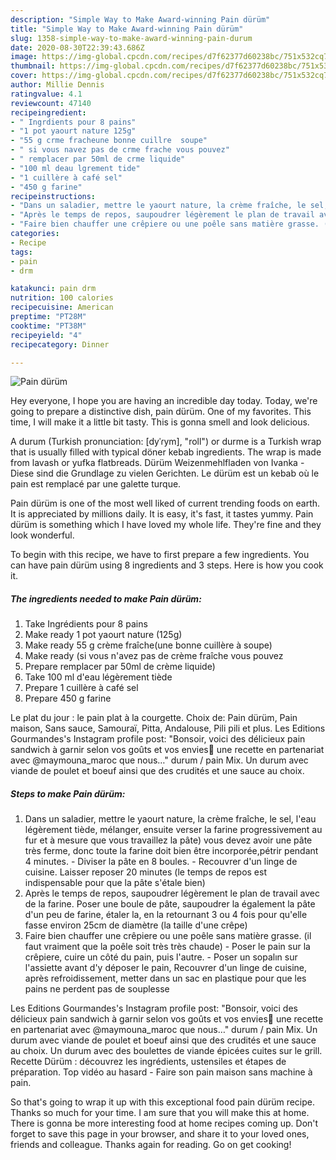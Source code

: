 ```yaml
---
description: "Simple Way to Make Award-winning Pain dürüm"
title: "Simple Way to Make Award-winning Pain dürüm"
slug: 1358-simple-way-to-make-award-winning-pain-durum
date: 2020-08-30T22:39:43.686Z
image: https://img-global.cpcdn.com/recipes/d7f62377d60238bc/751x532cq70/pain-durum-photo-principale-de-la-recette.jpg
thumbnail: https://img-global.cpcdn.com/recipes/d7f62377d60238bc/751x532cq70/pain-durum-photo-principale-de-la-recette.jpg
cover: https://img-global.cpcdn.com/recipes/d7f62377d60238bc/751x532cq70/pain-durum-photo-principale-de-la-recette.jpg
author: Millie Dennis
ratingvalue: 4.1
reviewcount: 47140
recipeingredient:
- " Ingrdients pour 8 pains"
- "1 pot yaourt nature 125g"
- "55 g crme fracheune bonne cuillre  soupe"
- " si vous navez pas de crme frache vous pouvez"
- " remplacer par 50ml de crme liquide"
- "100 ml deau lgrement tide"
- "1 cuillère à café sel"
- "450 g farine"
recipeinstructions:
- "Dans un saladier, mettre le yaourt nature, la crème fraîche, le sel, l&#39;eau légèrement tiède, mélanger, ensuite verser la farine progressivement au fur et à mesure que vous travaillez la pâte) vous devez avoir une pâte très ferme, donc toute la farine doit bien être incorporée,pétrir pendant 4 minutes.  Diviser la pâte en 8 boules. Recouvrer d&#39;un linge de cuisine. Laisser reposer 20 minutes (le temps de repos est indispensable pour que la pâte s&#39;étale bien)"
- "Après le temps de repos, saupoudrer légèrement le plan de travail avec de la farine. Poser une boule de pâte, saupoudrer la également la pâte d&#39;un peu de farine, étaler la, en la retournant 3 ou 4 fois pour qu&#39;elle fasse environ 25cm de diamètre (la taille d&#39;une crêpe)"
- "Faire bien chauffer une crêpiere ou une poêle sans matière grasse. (il faut vraiment que la poêle soit très très chaude) Poser le pain sur la crêpiere, cuire un côté du pain, puis l&#39;autre. Poser un sopalın sur l&#39;assiette avant d&#39;y déposer le pain, Recouvrer d&#39;un linge de cuisine, après refroidissement, metter dans un sac en plastique pour que les pains ne perdent pas de souplesse"
categories:
- Recipe
tags:
- pain
- drm

katakunci: pain drm 
nutrition: 100 calories
recipecuisine: American
preptime: "PT28M"
cooktime: "PT38M"
recipeyield: "4"
recipecategory: Dinner

---
```



![Pain dürüm](https://img-global.cpcdn.com/recipes/d7f62377d60238bc/751x532cq70/pain-durum-photo-principale-de-la-recette.jpg)

Hey everyone, I hope you are having an incredible day today. Today, we're going to prepare a distinctive dish, pain dürüm. One of my favorites. This time, I will make it a little bit tasty. This is gonna smell and look delicious.

A durum (Turkish pronunciation: [dyˈɾym], &#34;roll&#34;) or durme is a Turkish wrap that is usually filled with typical döner kebab ingredients. The wrap is made from lavash or yufka flatbreads. Dürüm Weizenmehlfladen von Ivanka - Diese sind die Grundlage zu vielen Gerichten. Le dürüm est un kebab où le pain est remplacé par une galette turque.

Pain dürüm is one of the most well liked of current trending foods on earth. It is appreciated by millions daily. It is easy, it's fast, it tastes yummy. Pain dürüm is something which I have loved my whole life. They're fine and they look wonderful.


To begin with this recipe, we have to first prepare a few ingredients. You can have pain dürüm using 8 ingredients and 3 steps. Here is how you cook it.

<!--inarticleads1-->

##### The ingredients needed to make Pain dürüm:

1. Take  Ingrédients pour 8 pains
1. Make ready 1 pot yaourt nature (125g)
1. Make ready 55 g crème fraîche(une bonne cuillère à soupe)
1. Make ready  (si vous n&#39;avez pas de crème fraîche vous pouvez
1. Prepare  remplacer par 50ml de crème liquide)
1. Take 100 ml d&#39;eau légèrement tiède
1. Prepare 1 cuillère à café sel
1. Prepare 450 g farine


Le plat du jour : le pain plat à la courgette. Choix de: Pain dürüm, Pain maison, Sans sauce, Samouraï, Pitta, Andalouse, Pili pili et plus. Les Editions Gourmandes&#39;s Instagram profile post: &#34;Bonsoir, voici des délicieux pain sandwich à garnir selon vos goûts et vos envies🥰 une recette en partenariat avec @maymouna_maroc que nous…&#34; durum / pain Mix. Un durum avec viande de poulet et boeuf ainsi que des crudités et une sauce au choix. 

<!--inarticleads2-->

##### Steps to make Pain dürüm:

1. Dans un saladier, mettre le yaourt nature, la crème fraîche, le sel, l&#39;eau légèrement tiède, mélanger, ensuite verser la farine progressivement au fur et à mesure que vous travaillez la pâte) vous devez avoir une pâte très ferme, donc toute la farine doit bien être incorporée,pétrir pendant 4 minutes.  - Diviser la pâte en 8 boules. - Recouvrer d&#39;un linge de cuisine. Laisser reposer 20 minutes (le temps de repos est indispensable pour que la pâte s&#39;étale bien)
1. Après le temps de repos, saupoudrer légèrement le plan de travail avec de la farine. Poser une boule de pâte, saupoudrer la également la pâte d&#39;un peu de farine, étaler la, en la retournant 3 ou 4 fois pour qu&#39;elle fasse environ 25cm de diamètre (la taille d&#39;une crêpe)
1. Faire bien chauffer une crêpiere ou une poêle sans matière grasse. (il faut vraiment que la poêle soit très très chaude) - Poser le pain sur la crêpiere, cuire un côté du pain, puis l&#39;autre. - Poser un sopalın sur l&#39;assiette avant d&#39;y déposer le pain, Recouvrer d&#39;un linge de cuisine, après refroidissement, metter dans un sac en plastique pour que les pains ne perdent pas de souplesse


Les Editions Gourmandes&#39;s Instagram profile post: &#34;Bonsoir, voici des délicieux pain sandwich à garnir selon vos goûts et vos envies🥰 une recette en partenariat avec @maymouna_maroc que nous…&#34; durum / pain Mix. Un durum avec viande de poulet et boeuf ainsi que des crudités et une sauce au choix. Un durum avec des boulettes de viande épicées cuites sur le grill. Recette Dürüm : découvrez les ingrédients, ustensiles et étapes de préparation. Top vidéo au hasard - Faire son pain maison sans machine à pain. 

So that's going to wrap it up with this exceptional food pain dürüm recipe. Thanks so much for your time. I am sure that you will make this at home. There is gonna be more interesting food at home recipes coming up. Don't forget to save this page in your browser, and share it to your loved ones, friends and colleague. Thanks again for reading. Go on get cooking!
